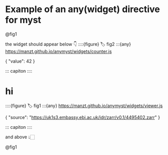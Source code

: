 # Example of an any(widget) directive for myst

@fig1

the widget should appear below 👇
::::{figure}
:label: fig2
:::{any} https://manzt.github.io/anymyst/widgets/counter.js

{ "value": 42 }

:::
capiton
::::


# hi

::::{figure}
:label: fig1
:::{any} https://manzt.github.io/anymyst/widgets/viewer.js

{ "source": "https://uk1s3.embassy.ebi.ac.uk/idr/zarr/v0.1/4495402.zarr" }

:::
capiton
::::

and above 👆🏻

@fig1
